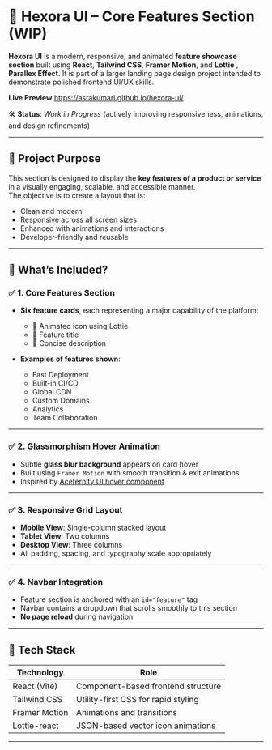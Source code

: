 # 🚀 Hexora UI – Core Features Section (WIP)

**Hexora UI** is a modern, responsive, and animated **feature showcase section** built using **React**, **Tailwind CSS**, **Framer Motion**, and **Lottie** , **Parallex Effect**. It is part of a larger landing page design project intended to demonstrate polished frontend UI/UX skills.

**Live Preview** https://asrakumari.github.io/hexora-ui/

🛠️ **Status**: _Work in Progress_ (actively improving responsiveness, animations, and design refinements)

---

## 📌 Project Purpose

This section is designed to display the **key features of a product or service** in a visually engaging, scalable, and accessible manner.  
The objective is to create a layout that is:
- Clean and modern
- Responsive across all screen sizes
- Enhanced with animations and interactions
- Developer-friendly and reusable

---

## 🎯 What’s Included?

### ✅ 1. Core Features Section

- **Six feature cards**, each representing a major capability of the platform:
  - 🔁 Animated icon using Lottie
  - 📝 Feature title
  - 📄 Concise description

- **Examples of features shown**:
  - Fast Deployment
  - Built-in CI/CD
  - Global CDN
  - Custom Domains
  - Analytics
  - Team Collaboration

---

### ✅ 2. Glassmorphism Hover Animation

- Subtle **glass blur background** appears on card hover
- Built using `Framer Motion` with smooth transition & exit animations
- Inspired by [Aceternity UI hover component](https://www.aceternity.com/components/hover-effect)

---

### ✅ 3. Responsive Grid Layout

- **Mobile View**: Single-column stacked layout
- **Tablet View**: Two columns
- **Desktop View**: Three columns
- All padding, spacing, and typography scale appropriately

---

### ✅ 4. Navbar Integration

- Feature section is anchored with an `id="feature"` tag
- Navbar contains a dropdown that scrolls smoothly to this section
- **No page reload** during navigation

---

## 🧰 Tech Stack

| Technology      | Role                                 |
|----------------|--------------------------------------|
| React (Vite)    | Component-based frontend structure   |
| Tailwind CSS    | Utility-first CSS for rapid styling |
| Framer Motion   | Animations and transitions           |
| Lottie-react    | JSON-based vector icon animations    |

---
